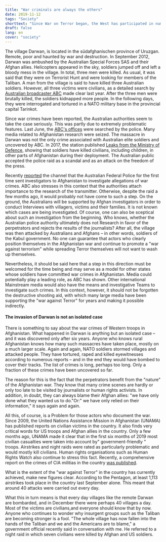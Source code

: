 ```yaml
---
title: "War criminals are always the others"
date: 2019-11-12
tags: "Society"
shorttext: "Since War on Terror began, the West has participated in numerous war crimes. It's never gonna happen."
draft: false
lang: en
cover: "society"
---
```


The village Darwan, is located in the südafghanischen province of Uruzgan. Remote, poor and haunted by war and destruction. In September 2012, Darwan was ambushed by the Australian Special Forces SAS and their Afghan allies. Helicopters appeared in the sky, soldiers jumped off and left a bloody mess in the village. In total, three men were killed. As usual, it was said that they were on Terrorist Hunt and were looking for members of the Taliban. A man from the village is said to have killed three Australian soldiers. However, all three victims were civilians, as a detailed search by [Australian broadcaster ABC](https://www.abc.net.au/news/2018-06-10/death-in-darwan/9813304 "Death in Darwan") made clear last year. After the three men were brutally killed, the soldiers kidnapped more people. In the following days, they were interrogated and tortured in a NATO military base in the provincial capital Tarinkot.

Since war crimes have been reported, the Australian authorities seem to take the case seriously. This was partly due to extremely problematic features. Last June, the [ABC's offices](https://www.aljazeera.com/news/2019/06/australia-police-raid-abc-headquarters-afghanistan-stories-190605052649208.html "Australia: Police raid ABC headquarters over Afghanistan stories")  were searched by the police. Many media related to Afghanistan research were seized. The massacre in Darwan was not the only crime associated with Australian elite soldiers and uncovered by ABC. In 2017, the station published [Leaks from the Ministry of Defence](https://www.abc.net.au/news/2017-07-11/killings-of-unarmed-afghans-by-australian-special-forces/8466642 "The Afghan Files"), showing that soldiers have killed civilians, including children, in other parts of Afghanistan during their deployment. The Australian public accepted the police raid as a scandal and as an attack on the freedom of the press.

Recently [reported](https://www.abc.net.au/news/2019-09-20/afp-travels-to-afghanistan-to-investigate-alleged-war-crimes/11527426 "Australian Federal Police fly to Afghanistan to investigate alleged Australian war crimes") the channel that the Australian Federal Police for the first time sent investigators to Afghanistan to investigate allegations of war crimes. ABC also stresses in this context that the authorities attach importance to the research of the transmitter. Otherwise, despite the raid a few months ago, it would probably not have come to such a step. On the ground, the Australians will be supported by Afghan investigators in order to conduct Interviews with villagers, victims and their families. It is not known which cases are being investigated. Of course, one can also be sceptical about such an investigation from the beginning. Who knows, whether the Australian police authority ultimately does not Research in favor of the perpetrators and rejects the results of the journalists? After all, the village was then attacked by Australians and Afghans – in other words, soldiers of the Kabul government. No one can guarantee that actors who clearly position themselves in the Afghanistan war and continue to promote a "war against terrorism" while spreading Terror themselves will not want to wash up themselves.

Nevertheless, it should be said here that a step in this direction must be welcomed for the time being and may serve as a model for other states whose soldiers have committed war crimes in Afghanistan. Media could potentially play a leading role, as ABC has shown. Other international Mainstream media would also have the means and investigative Teams to investigate such crimes. In this context, however, it should not be forgotten the destructive shooting aid, with which many large media have been supporting the "war against Terror" for years and making it possible indirectly.

#### The invasion of Darwan is not an isolated case

There is something to say about the war crimes of Western troops in Afghanistan. What happened in Darwan is anything but an isolated case – and it was discovered only after six years. Anyone who knows rural Afghanistan knows how many such massacres have taken place, mostly on a much larger scale. Again and again, NATO soldiers stormed villages and attacked people. They have tortured, raped and killed eyewitnesses according to numerous reports – and in the end they would have bombed to cover their tracks. The list of crimes is long, perhaps too long. Only a fraction of these crimes have been uncovered so far.

The reason for this is the fact that the perpetrators benefit from the "nature" of the Afghanistan war. They know that many crime scenes are hardly or only too late to be visited by journalists or human rights activists. In addition, in doubt, they can always blame their Afghan allies: "we have only done what they wanted us to do."Or:" we have only relied on their information," it says again and again.

All this, of course, is a Problem for those actors who document the war. Since 2009, the United Nations Assistance Mission in Afghanistan (UNAMA) has published reports on civilian victims in the country. It also finds very critical words for US troops and Afghan allies in the country. Only a few months ago, UNAMA made it clear that in the first six months of 2019 most civilian casualties were taken into account by" government-friendly " troops. Airstrikes and night raids were rated as particularly problematic and would mostly kill civilians. Human rights organisations such as Human Rights Watch also continue to stress this fact. Recently, a comprehensive report on the crimes of CIA militias in the country [was published](https://www.aljazeera.com/amp/news/2019/10/cia-backed-afghan-forces-possibly-committing-war-crimes-hrw-191030185021910.html?__twitter_impression=true "CIA-backed Afghan forces possibly committing war crimes: HRW").

What is the extent of the "war against Terror" in the country has currently achieved, make new figures clear. According to the Pentagon, at least 1,113 airstrikes took place in the country last September alone. This meant that around 40 attacks were carried out every day.

What this in turn means is that every day villages like the remote Darwan are bombarded, and in December there were perhaps 40 villages a day. Most of the victims are civilians,and everyone should know that by now. Anyone who continues to wonder why insurgent groups such as the Taliban are becoming stronger is a fool. "The whole village has now fallen into the hands of the Taliban and we and the Americans are to blame," a government official recently said in conversation with me. He referred to a night raid in which seven civilians were killed by Afghan and US soldiers.
